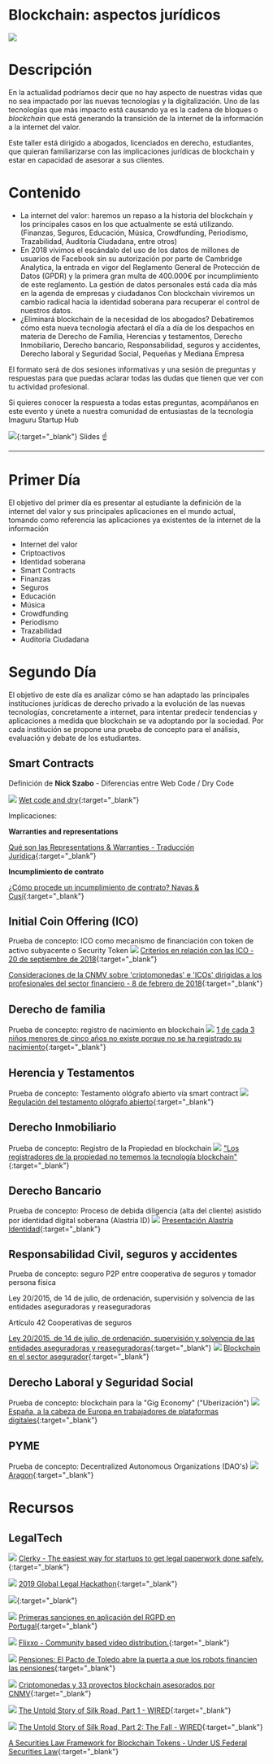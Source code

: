 # Blockchain: aspectos jurídicos

![](bc2-7e65fe46-efc2-43b1-9ae8-41b200ae5882.png)

# Descripción

En la actualidad podríamos decir que no hay aspecto de nuestras vidas que no sea impactado por las nuevas tecnologías y la digitalización. Uno de las tecnologías que más impacto está causando ya es la cadena de bloques o _blockchain_ que está generando la transición de la internet de la información a la internet del valor.

Este taller está dirigido a abogados, licenciados en derecho, estudiantes, que quieran familiarizarse con las implicaciones jurídicas de blockchain y estar en capacidad de asesorar a sus clientes.

# Contenido

- La internet del valor: haremos un repaso a la historia del blockchain y los principales casos en los que actualmente se está utilizando. (Finanzas, Seguros, Educación, Música, Crowdfunding, Periodismo, Trazabilidad, Auditoría Ciudadana, entre otros)
- En 2018 vivimos el escándalo del uso de los datos de millones de usuarios de Facebook sin su autorización por parte de Cambridge Analytica, la entrada en vigor del Reglamento General de Protección de Datos (GPDR) y la primera gran multa de 400.000€ por incumplimiento de este reglamento. La gestión de datos personales está cada día más en la agenda de empresas y ciudadanos Con blockchain viviremos un cambio radical hacia la identidad soberana para recuperar el control de nuestros datos.
- ¿Eliminará blockchain de la necesidad de los abogados? Debatiremos cómo esta nueva tecnología afectará el día a día de los despachos en materia de Derecho de Familia, Herencias y testamentos, Derecho Inmobiliario, Derecho bancario, Responsabilidad, seguros y accidentes, Derecho laboral y Seguridad Social, Pequeñas y Mediana Empresa

El formato será de dos sesiones informativas y una sesión de preguntas y respuestas para que puedas aclarar todas las dudas que tienen que ver con tu actividad profesional.

Si quieres conocer la respuesta a todas estas preguntas, acompáñanos en este evento y únete a nuestra comunidad de entusiastas de la tecnología Imaguru Startup Hub

[<img src="slide-preview.jpg">](https://slides.com/sprintwithcarlos/imaguru-blockchain-abogados/#/){:target="\_blank"}
Slides &#9757;

---

# Primer Día

El objetivo del primer día es presentar al estudiante la definición de la internet del valor y sus principales aplicaciones en el mundo actual, tomando como referencia las aplicaciones ya existentes de la internet de la información

- Internet del valor
- Criptoactivos
- Identidad soberana
- Smart Contracts
- Finanzas
- Seguros
- Educación
- Música
- Crowdfunding
- Periodismo
- Trazabilidad
- Auditoría Ciudadana

# Segundo Día

El objetivo de este día es analizar cómo se han adaptado las principales instituciones jurídicas de derecho privado a la evolución de las nuevas tecnologías, concretamente a internet, para intentar predecir tendencias y aplicaciones a medida que blockchain se va adoptando por la sociedad. Por cada institución se propone una prueba de concepto para el análisis, evaluación y debate de los estudiantes.

## Smart Contracts

Definición de **Nick Szabo** - Diferencias entre Web Code / Dry Code

![](smart.png)
[Wet code and dry](https://unenumerated.blogspot.com/2006/11/wet-code-and-dry.html){:target="\_blank"}

Implicaciones:

**Warranties and representations**

[Qué son las Representations & Warranties - Traducción Jurídica](https://traduccionjuridica.es/las-representations-warranties/){:target="\_blank"}

**Incumplimiento de contrato**

[¿Cómo procede un incumplimiento de contrato? Navas & Cusí](https://www.navascusi.com/como-procede-un-incumplimiento-de-contrato/){:target="\_blank"}

## Initial Coin Offering (ICO)

Prueba de concepto: ICO como mecanismo de financiación con token de activo subyacente o Security Token
![](https://d2eb79appvasri.cloudfront.net/imagenes_noticias/5c232aad97857.jpg)
[Criterios en relación con las ICO - 20 de septiembre de 2018](CriteriosICOs-c3698b45-75a3-4f3b-8a5d-573f2be0dc52.pdf){:target="\_blank"}

[Consideraciones de la CNMV sobre 'criptomonedas' e 'ICOs' dirigidas
a los profesionales del sector financiero - 8 de febrero de 2018](comunicadoCNMV_ICO_ES_final-d720615f-b6fa-4d16-aa6a-eeb3ece014b3.pdf){:target="\_blank"}

## Derecho de familia

Prueba de concepto: registro de nacimiento en blockchain
![](unicef.png)
[1 de cada 3 niños menores de cinco años no existe porque no se ha registrado su nacimiento](https://www.unicef.es/noticia/registro-de-nacimiento-1-de-cada-3-ninos-no-existe-oficialmente){:target="\_blank"}

## Herencia y Testamentos

Prueba de concepto: Testamento ológrafo abierto vía smart contract
![](testamento.png)
[Regulación del testamento ológrafo abierto](http://noticias.juridicas.com/base_datos/Privado/cc.l3t3.html#t3c1){:target="\_blank"}

## Derecho Inmobiliario

Prueba de concepto: Registro de la Propiedad en blockchain
![](registro.png)
["Los registradores de la propiedad no tememos la tecnología blockchain"](https://www.blockchaineconomia.es/registradores-de-la-propiedad-blockchain/){:target="\_blank"}

## Derecho Bancario

Prueba de concepto: Proceso de debida diligencia (alta del cliente) asistido por identidad digital soberana (Alastria ID)
![](alastria.png)
[Presentación Alastria Identidad](Alastria-Identidad-a3d17ec1-1495-441e-bd3d-3ce1982f1d28.pdf){:target="\_blank"}

## Responsabilidad Civil, seguros y accidentes

Prueba de concepto: seguro P2P entre cooperativa de seguros y tomador persona física

Ley 20/2015, de 14 de julio, de ordenación, supervisión y solvencia de las entidades aseguradoras y reaseguradoras

Artículo 42 Cooperativas de seguros

[Ley 20/2015, de 14 de julio, de ordenación, supervisión y solvencia de las entidades aseguradoras y reaseguradoras](http://noticias.juridicas.com/base_datos/Fiscal/556605-l-20-2015-de-14-de-julio-de-ordenacion-supervision-y-solvencia-de-las-entidades.html#t2c1s3){:target="\_blank"}
![](https://www.inese.es/sites/default/files/INESE_Wilmington_15_14.jpg)
[Blockchain en el sector asegurador](https://www.inese.es/formacion/blockchain-en-el-sector-asegurador-1){:target="\_blank"}

## Derecho Laboral y Seguridad Social

Prueba de concepto: blockchain para la "Gig Economy" ("Uberización")
![](https://www.elboletin.com/fotos/1/105552_OES_36832___22B5412.jpg)
[España, a la cabeza de Europa en trabajadores de plataformas digitales](https://www.elboletin.com/noticia/165089/tecnologia/espana-a-la-cabeza-de-europa-en-trabajadores-de-plataformas-digitales.html){:target="\_blank"}

## PYME

Prueba de concepto: Decentralized Autonomous Organizations (DAO's)
![](aragon.png)
[Aragon](https://aragon.org/){:target="\_blank"}

# Recursos

## LegalTech

![](clerky.png)
[Clerky - The easiest way for startups to get legal paperwork done safely.](https://www.clerky.com/){:target="\_blank"}

![](glh.png)
[2019 Global Legal Hackathon](https://globallegalhackathon.com/){:target="\_blank"}

[<img src="-cb8aace3-caf6-40b2-9a74-48542029e185untitled">](https://www.amazon.com/Tomorrows-Lawyers-Introduction-Your-Future/dp/0198796633/ref=sr_1_1?keywords=tomorrow+lawyers&qid=1551226180&s=gateway&sr=8-1){:target="\_blank"}

![](rgpd.jpg)
[Primeras sanciones en aplicación del RGPD en Portugal](https://www.garrigues.com/es_ES/garrigues-digital/primeras-sanciones-en-aplicacion-del-rgpd-en-portugal){:target="\_blank"}

![](flixxo.png)
[Flixxo - Community based video distribution.](https://flixxo.com/#/){:target="\_blank"}

![](https://www.ecestaticos.com/imagestatic/clipping/2f3/28e/2f328ef14cd42d02835d6c2164ea998e/imagen-sin-titulo.jpg?mtime=1550526461)
[Pensiones: El Pacto de Toledo abre la puerta a que los robots financien las pensiones](./Pensiones-El-Pacto-de-Toledo-abre-la-puerta-a-que--607c7377-bef0-42db-8231-746b5791e83e.md){:target="\_blank"}

![](CNMV-y-bandera-UE-0e960492-67ef-4857-be44-56b69dfb54f2.jpg)
[Criptomonedas y 33 proyectos blockchain asesorados por CNMV](./Criptomonedas-y-33-proyectos-blockchain-asesorados-8379149d-6a1e-43f0-a09e-acd8d83e7e0d.md){:target="\_blank"}

![](silk_road_tablet_H-3a170121-fda3-4e5e-be5d-18bfcda22297.jpg)
[The Untold Story of Silk Road, Part 1 - WIRED](./The-Untold-Story-of-Silk-Road-Part-1-WIRED-4bc62011-3449-44cd-933a-a8310b189935.md){:target="\_blank"}

![](silk_road_tablet_H-4d5b7a19-bac1-40de-b9a5-9ffc294d0ad2.jpg)
[The Untold Story of Silk Road, Part 2: The Fall - WIRED](./The-Untold-Story-of-Silk-Road-Part-2-The-Fall-WIRE-2bc56d15-e351-4a3f-9186-06d9ba6be4e0.md){:target="\_blank"}

[A Securities Law Framework for Blockchain Tokens - Under US Federal Securities Law](https://docs.google.com/spreadsheets/d/1_XlGPsAywzoxpQmrEJuKYQhp2nr1u0ySCe426qkZmog/edit?usp=sharing){:target="\_blank"}
